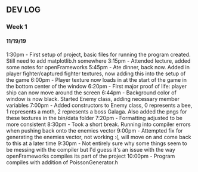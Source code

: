 ## DEV LOG
### Week 1
#### 11/19/19
1:30pm - First setup of project, basic files for running the program created. Still need to add matplotlib.h somewhere
3:15pm - Attended lecture, added some notes for openFrameworks
5:45pm - Ate dinner, back now. Added in player fighter/captured fighter textures, now adding this into the setup of the game
6:00pm - Player texture now loads in at the start of the game in the bottom center of the window
6:20pm - First major proof of life: player ship can now move around the screen
6:44pm - Background color of window is now black. Started Enemy class, adding necessary member variables
7:00pm - Added constructors to Enemy class, 0 represents a bee, 1 represents a moth, 2 represents a boss Galaga. Also added the pngs for these textures in the bin/data folder
7:20pm - Formatting adjusted to be more consistent
8:30pm - Took a short break. Running into compiler errors when pushing back onto the enemies vector
9:00pm - Attempted fix for generating the enemies vector, not working :(, will move on and come back to this at a later time
9:30pm - Not entirely sure why some things seem to be messing with the compiler but I'd guess it's an issue with the way openFrameworks compiles its part of the project
10:00pm - Program compiles with addition of PoissonGenerator.h